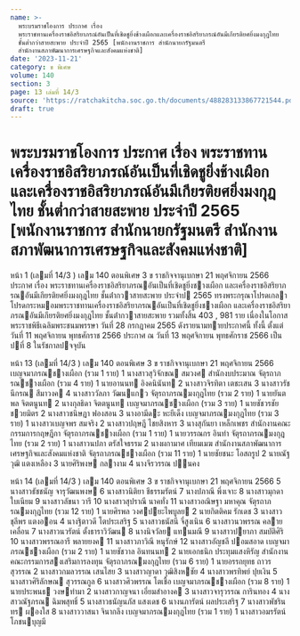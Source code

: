 ```yaml
---
name: >-
  พระบรมราชโองการ ประกาศ เรื่อง
  พระราชทานเครื่องราชอิสริยาภรณ์อันเป็นที่เชิดชูยิ่งช้างเผือกและเครื่องราชอิสริยาภรณ์อันมีเกียรติยศยิ่งมงกุฎไทย
  ชั้นต่ำกว่าสายสะพาย ประจำปี 2565 [พนักงานราชการ สำนักนายกรัฐมนตรี
  สำนักงานสภาพัฒนาการเศรษฐกิจและสังคมแห่งชาติ]
date: '2023-11-21'
category: ข พิเศษ
volume: 140
section: 3
page: 13 เล่มที่ 14/3
source: 'https://ratchakitcha.soc.go.th/documents/488283133867721544.pdf'
draft: true
---
```


# พระบรมราชโองการ ประกาศ เรื่อง พระราชทานเครื่องราชอิสริยาภรณ์อันเป็นที่เชิดชูยิ่งช้างเผือกและเครื่องราชอิสริยาภรณ์อันมีเกียรติยศยิ่งมงกุฎไทย ชั้นต่ำกว่าสายสะพาย ประจำปี 2565 [พนักงานราชการ สำนักนายกรัฐมนตรี สำนักงานสภาพัฒนาการเศรษฐกิจและสังคมแห่งชาติ]

หน้า 1 (เลมที่ 14/3 ) เลม 140 ตอนพิเศษ 3 ข ราชกิจจานุเบกษา 21 พฤศจิกายน 2566 ประกาศ เรื่อง พระราชทานเครื่องราชอิสริยาภรณอันเป็นที่เชิดชูยิ่งชางเผือก และเครื่องราชอิสริยาภรณอันมีเกียรติยศยิ่งมงกุฎไทย ชั้นต่ํากวาสายสะพาย ประจําป 2565 ทรงพระกรุณาโปรดเกลาโปรดกระหมอมพระราชทานเครื่องราชอิสริยาภรณอันเป็นที่เชิดชูยิ่งชางเผือก และเครื่องราชอิสริยาภรณอันมีเกียรติยศยิ่งมงกุฎไทย ชั้นต่ํากวาสายสะพาย รวมทั้งสิ้น 403 , 981 ราย เนื่องในโอกาสพระราชพิธีเฉลิมพระชนมพรรษา วันที่ 28 กรกฎาคม 2565 ดังรายนามทายประกาศนี้ ทั้งนี้ ตั้งแต่วันที่ 11 พฤศจิกายน พุทธศักราช 2566 ประกาศ ณ วันที่ 13 พฤศจิกายน พุทธศักราช 2566 เป็นปที่ 8 ในรัชกาลปจจุบัน

หน้า 13 (เลมที่ 14/3 ) เลม 140 ตอนพิเศษ 3 ข ราชกิจจานุเบกษา 21 พฤศจิกายน 2566 เบญจมาภรณชางเผือก (รวม 1 ราย) 1 นางสาวสุวิจักขณ สมวงศ สํานักงบประมาณ จัตุรถาภรณชางเผือก (รวม 4 ราย) 1 นายอานนท อิงคนินันท 2 นางสาวจิรทิตา เตชะเสน 3 นางสาวรัชนีกรณ สีมาวงค 4 นางสาววัลภา วัฒนแกว จัตุรถาภรณมงกุฎไทย (รวม 2 ราย) 1 นายยันตพล จิตตนูนท 2 นางกุลธิดา จิตตนูนท เบญจมาภรณชางเผือก (รวม 3 ราย) 1 นายชัชวรชัย ชวยมิตร 2 นางสาวชนิษฏา ฟองสอน 3 นางอามีดะ หะยีเด็ง เบญจมาภรณมงกุฎไทย (รวม 3 ราย) 1 นางสาวเบญจพร สมจริง 2 นางสาวปฤษฎี ไชยสิงหาร 3 นางสุกันยา เหล็กเพชร สํานักงานคณะกรรมการกฤษฎีกา จัตุรถาภรณชางเผือก (รวม 1 ราย) 1 นายวรรณกร อินทํา จัตุรถาภรณมงกุฎไทย (รวม 2 ราย) 1 นางสาวนปภา ตรัสใจธรรม 2 นางผกามาศ เทียมเมฆ สํานักงานสภาพัฒนาการเศรษฐกิจและสังคมแห่งชาติ จัตุรถาภรณชางเผือก (รวม 11 ราย) 1 นายชัยชนะ โอสถรูป 2 นายณัฐวุฒิ แตงเหลือง 3 นายศิริพงษ กลางาม 4 นางจีรวรรณ ปนคง

หน้า 14 (เลมที่ 14/3 ) เลม 140 ตอนพิเศษ 3 ข ราชกิจจานุเบกษา 21 พฤศจิกายน 2566 5 นางสาวธัชชนัญ จารุวัฒนพงษ 6 นางสาวนิติยา ชีธรรมรัตน์ 7 นางปภาณี พึ่งเจาะ 8 นางสาวมุกดา ใบเนียม 9 นางสาวลัขนา วารี 10 นางสาวสุปราณี นาคทั่ง 11 นางสาวอณิษฐา มหาคุณ จัตุรถาภรณมงกุฎไทย (รวม 12 ราย) 1 นายศิรพล วงศปยะไพบูลย 2 นายกิตติคม รักเดช 3 นางสาวชุลีพร แตงออน 4 นางฐิตาวดี โตประเสริฐ 5 นางสาวธนัสนี จี่สูงเนิน 6 นางสาวนวพรรณ คลายเคลื่อน 7 นางสาวนวรัตน์ ตั้งธาราวิวัฒน 8 นางนิจวัลย แทนมณี 9 นางสาวปยาภา สมบัติศิริ 10 นางสาวพรรณอารี พลายยงค 11 นางสาวภาวิณี หนุรักษ์ 12 นางสาวอัญชลี ปอมสอาด เบญจมาภรณชางเผือก (รวม 2 ราย) 1 นายชัชวาล อินทนนท 2 นายเอกธนิก ประทุมแสงหิรัญ สํานักงานคณะกรรมการสงเสริมการลงทุน จัตุรถาภรณมงกุฎไทย (รวม 6 ราย) 1 นายอรรถยุทธ ถาวรสุวรรณ 2 นางสาวกมลวรรณ เสนไสย 3 นางสาวญาดา วุฒิสิงหชัย 4 นางสาวพรทิพย์ ปุยเงิน 5 นางสาวศิริลักษณ สุวรรณกูล 6 นางสาวศิวพรรณ โตเชื้อ เบญจมาภรณชางเผือก (รวม 8 ราย) 1 นายประพนธ วงษทํามา 2 นางสาวกาญจนา เอี่ยมสําอางค 3 นางสาวจารุวรรณ การินทอง 4 นางสาวณัฐภรณ ฉิมพสุทธิ์ 5 นางสาวธนัญนภัส แสงเดช 6 นางนภารัตน์ ผลประเสริฐ 7 นางสาวพัชรินทร ผองใส 8 นางสาววาสนา จินากลึง เบญจมาภรณมงกุฎไทย (รวม 1 ราย) 1 นางสาวอมรรัตน์ โภชนบุญมี
